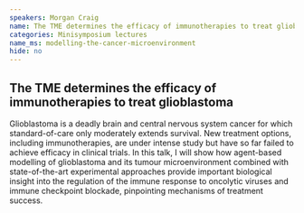 ```yaml
---
speakers: Morgan Craig
name: The TME determines the efficacy of immunotherapies to treat glioblastoma
categories: Minisymposium lectures
name_ms: modelling-the-cancer-microenvironment
hide: no
---
```


## The TME determines the efficacy of immunotherapies to treat glioblastoma

Glioblastoma is a deadly brain and central nervous system cancer for which standard-of-care only moderately extends survival. New treatment options, including immunotherapies, are under intense study but have so far failed to achieve efficacy in clinical trials. In this talk, I will show how agent-based modelling of glioblastoma and its tumour microenvironment combined with state-of-the-art experimental approaches provide important biological insight into the regulation of the immune response to oncolytic viruses and immune checkpoint blockade, pinpointing mechanisms of treatment success.


